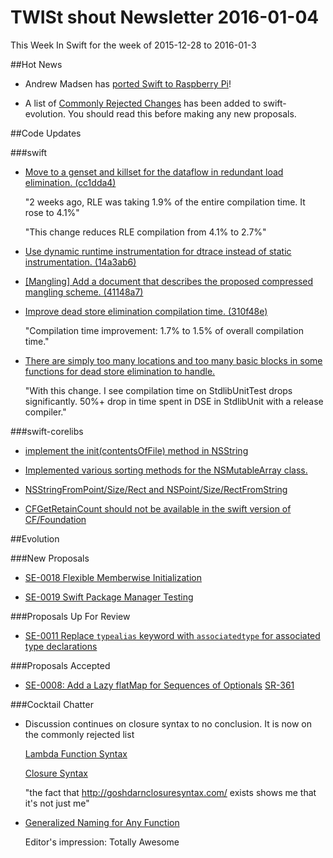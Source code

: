 # TWISt shout Newsletter 2016-01-04
This Week In Swift for the week of 2015-12-28 to 2016-01-3

##Hot News
* Andrew Madsen has [ported Swift to Raspberry Pi](http://blog.andrewmadsen.com/post/136137396480/swift-on-raspberry-pi)!

* A list of [Commonly Rejected Changes](https://github.com/apple/swift-evolution/blob/master/commonly_proposed.md) has been added to swift-evolution. You should read this before making any new proposals.

##Code Updates

###swift

* [Move to a genset and killset for the dataflow in redundant load elimination. (cc1dda4)](https://github.com/apple/swift/commit/cc1dda478e6dbf85df46d9a93686830f79bbe5f1)

  "2 weeks ago, RLE was taking 1.9% of the entire compilation time. It rose to 4.1%"
  
  "This change reduces RLE compilation from 4.1% to 2.7%"
  
* [Use dynamic runtime instrumentation for dtrace instead of static instrumentation. (14a3ab6)](https://github.com/apple/swift/commit/14a3ab61cbccdb64fcf3e32da31e97321b73ebfd)

* [[Mangling] Add a document that describes the proposed compressed mangling scheme. (41148a7)](https://github.com/apple/swift/commit/41148a71d763cfd787ee209ae1be2134cb2ae083)

* [Improve dead store elimination compilation time. (310f48e)](github.com/apple/swift/commit/310f48eab05265eb5fb9f7bc273c6444147c8281)

  "Compilation time improvement: 1.7% to 1.5% of overall compilation time."
  
* [There are simply too many locations and too many basic blocks in some functions for dead store elimination to handle.](github.com/apple/swift/commit/4ea79fec2bd99e812212ba3d568898e1aba72dd3)

  "With this change. I see compilation time on StdlibUnitTest drops significantly. 50%+ drop in time spent in DSE in StdlibUnit with a release compiler."
  
###swift-corelibs

* [implement the init(contentsOfFile) method in NSString](github.com/apple/swift-corelibs-foundation/commit/908209686841016f35e857f44d86230ad697e336)

* [Implemented various sorting methods for the NSMutableArray class.](github.com/apple/swift-corelibs-foundation/commit/0cc2416fe389e77ecf5f5b04144accc0d771c728)

* [NSStringFromPoint/Size/Rect and NSPoint/Size/RectFromString](github.com/apple/swift-corelibs-foundation/commit/b5f7cc47653c47932be0ad92da0048563cb329cd)

* [CFGetRetainCount should not be available in the swift version of CF/Foundation](github.com/apple/swift-corelibs-foundation/commit/d430c06fe417e285c5b120ccbf1d1082807e3b5c)

##Evolution

###New Proposals

* [SE-0018 Flexible Memberwise Initialization](https://github.com/apple/swift-evolution/blob/master/proposals/0018-flexible-memberwise-initialization.md)

* [SE-0019 Swift Package Manager Testing](https://github.com/apple/swift-evolution/blob/master/proposals/0019-package-manager-testing.md)

###Proposals Up For Review

* [SE-0011 Replace `typealias` keyword with `associatedtype` for associated type declarations](https://github.com/apple/swift-evolution/blob/master/proposals/0011-replace-typealias-associated.md)

###Proposals Accepted

* [SE-0008: Add a Lazy flatMap for Sequences of Optionals](https://github.com/apple/swift-evolution/blob/master/proposals/0008-lazy-flatmap-for-optionals.md)
  [SR-361](https://bugs.swift.org/browse/SR-361)
  
###Cocktail Chatter
* Discussion continues on closure syntax to no conclusion. It is now on the commonly rejected list

  [Lambda Function Syntax](https://lists.swift.org/pipermail/swift-evolution/Week-of-Mon-20151221/003887.html)
  
  [Closure Syntax](https://lists.swift.org/pipermail/swift-evolution/Week-of-Mon-20151221/004708.html)
  
  "the fact that http://goshdarnclosuresyntax.com/ exists shows me that it's not just me"

* [Generalized Naming for Any Function](https://github.com/DougGregor/swift-evolution/blob/generalized-naming/proposals/0000-generalized-naming.md)
  
  Editor's impression: Totally Awesome
  
  

